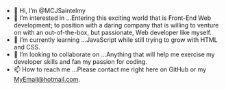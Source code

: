 - 👋 Hi, I’m @MCJSaintelmy
- 👀 I’m interested in ...Entering this exciting world that is Front-End Web development; to position with a daring company that is willing to venture on with an out-of-the-box, but passionate, Web developer like myself. 
- 🌱 I’m currently learning ...JavaScript while still trying to grow with HTML and CSS. 
- 💞️ I’m looking to collaborate on ...Anything that will help me exercise my developer skills and fan my passion for coding. 
- 📫 How to reach me ...Please contact me right here on GitHub or my MyEmail@hotmail.com.

<!---
MCJSaintelmy/MCJSaintelmy is a ✨ special ✨ repository because its `README.md` (this file) appears on your GitHub profile.
You can click the Preview link to take a look at your changes.
--->
